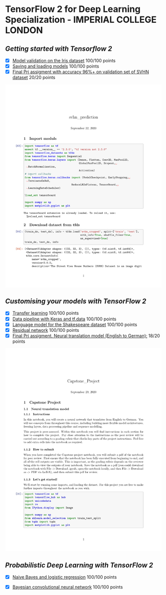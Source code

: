 # TensorFlow 2 for Deep Learning Specialization - IMPERIAL COLLEGE LONDON

## ***Getting started with Tensorflow 2***  

- [x] [Model validation on the Iris dataset](Getting%20started%20with%20Tensorflow%202/utf-8''Week%203%20Programming%20Assignment.ipynb)   100/100 points
- [x] [Saving and loading models](Getting%20started%20with%20Tensorflow%202/utf-8''Week%204%20Programming%20Assignment.ipynb)   100/100 points
- [x] [Final Prj assigment with accuracy 96%+ on validation set of SVHN dataset](Getting%20started%20with%20Tensorflow%202/Peer-graded%20Assignment%20Capstone%20Projec%20svhn_prediction.pdf)  20/20 points  
<img src="Getting%20started%20with%20Tensorflow%202/Peer-graded%20Assignment%20Capstone%20Projec%20svhn_prediction-01.jpg">


## ***Customising your models with TensorFlow 2***  

- [x] [Transfer learning](Customising%20your%20models%20with%20TensorFlow%202/utf-8''Week%201%20Programming%20Assignment.ipynb) 100/100 points
- [x] [Data pipeline with Keras and tf.data](Customising%20your%20models%20with%20TensorFlow%202/utf-8''Week%202%20Programming%20Assignment.ipynb) 100/100 points
- [x] [Language model for the Shakespeare dataset](Customising%20your%20models%20with%20TensorFlow%202/utf-8''Week%203%20Programming%20Assignment.ipynb) 100/100 points
- [x] [Residual network](Customising%20your%20models%20with%20TensorFlow%202/utf-8''Week%204%20Programming%20Assignment.ipynb) 100/100 points
- [x] [Final Prj assigment. Neural translation model (English to German):](Customising%20your%20models%20with%20TensorFlow%202/Capstone_Project.ipynb) 18/20 points
<img src="Customising%20your%20models%20with%20TensorFlow%202/Capstone_Project.jpg">

## ***Probabilistic Deep Learning with TensorFlow 2***  

- [x] [Naive Bayes and logistic regression](Probabilistic%20Deep%20Learning%20with%20TensorFlow%202/utf-8''Week%201%20Programming%20Assignment.ipynb) 100/100 points
- [x] [Bayesian convolutional neural network](Probabilistic%20Deep%20Learning%20with%20TensorFlow%202/utf-8''Week%202%20Programming%20Assignment.ipynb) 100/100 points




